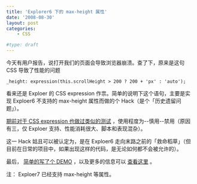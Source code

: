 ```yaml
---
title: 'Explorer6 下的 max-height 属性'
date: '2008-08-30'
layout: post
categories:
    - CSS

#type: draft
---
```


今天有用户报告，说打开我们的页面会导致浏览器崩溃。查了下，原来是这句 CSS 导致了性能的问题

    _height: expression(this.scrollHeight > 200 ? 200 + 'px' : 'auto');

看来还是 Exploer 的 CSS expression 作祟。简单的说明下这个语句，主要是实现 Exploer6 不支持的 max-height 属性而做的个 Hack（是个「历史遗留问题」）。

 [期前对于 CSS expression 也做过类似的测试]({{site.urls}}/posts/2043/) ，使用程度为--慎用--禁用（原因有三，仅 Exploer 支持、性能消耗很大、脚本和表现混杂）。

这一 Hack 姑且可以被认定为，是在 Exploer6 走向末路之前的「救命稻草」（但目前在日常的项目中，如果出现这样的代码，是无论如何都不会被允许的）。

最后， [简单的写了个 DEMO](http://graceco.de/ie6fix/max-height.html) ，以及更多的信息可以 [查看这里](http://perishablepress.com/press/2007/01/16/maximum-and-minimum-height-and-width-in-internet-explorer/) 。

注： Exploer7 已经支持 max-height 等属性。
